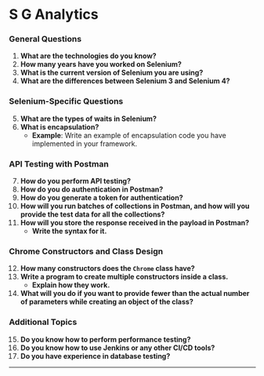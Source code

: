 # S G Analytics
### General Questions
1. **What are the technologies do you know?**
2. **How many years have you worked on Selenium?**
3. **What is the current version of Selenium you are using?**
4. **What are the differences between Selenium 3 and Selenium 4?**

### Selenium-Specific Questions
5. **What are the types of waits in Selenium?**
6. **What is encapsulation?**  
   - **Example**: Write an example of encapsulation code you have implemented in your framework.

### API Testing with Postman
7. **How do you perform API testing?**
8. **How do you do authentication in Postman?**
9. **How do you generate a token for authentication?**
10. **How will you run batches of collections in Postman, and how will you provide the test data for all the collections?**
11. **How will you store the response received in the payload in Postman?**  
    - **Write the syntax for it.**

### Chrome Constructors and Class Design
12. **How many constructors does the `Chrome` class have?**
13. **Write a program to create multiple constructors inside a class.**  
    - **Explain how they work.**
14. **What will you do if you want to provide fewer than the actual number of parameters while creating an object of the class?**

### Additional Topics
15. **Do you know how to perform performance testing?**
16. **Do you know how to use Jenkins or any other CI/CD tools?**
17. **Do you have experience in database testing?**

---

